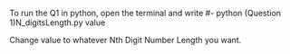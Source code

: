 To run the Q1 in python, open the terminal and write
	#- python (Question 1)N_digitsLength.py value
	
Change value to whatever Nth Digit Number Length you want.
